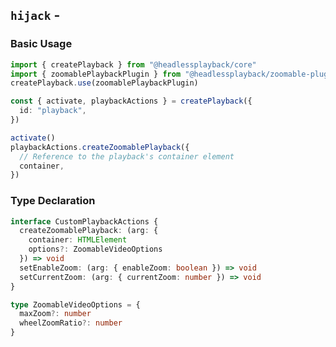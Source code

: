 <script setup>
import BundleSize from '../components/BundleSize.vue'
</script>

## `hijack` - <BundleSize func="zoomablePlaybackPlugin" pkg="@headlessplayback/zoomable-plugin" />

### Basic Usage

```ts
import { createPlayback } from "@headlessplayback/core"
import { zoomablePlaybackPlugin } from "@headlessplayback/zoomable-plugin"
createPlayback.use(zoomablePlaybackPlugin)

const { activate, playbackActions } = createPlayback({
  id: "playback",
})

activate()
playbackActions.createZoomablePlayback({
  // Reference to the playback's container element
  container,
})
```

### Type Declaration

```ts
interface CustomPlaybackActions {
  createZoomablePlayback: (arg: {
    container: HTMLElement
    options?: ZoomableVideoOptions
  }) => void
  setEnableZoom: (arg: { enableZoom: boolean }) => void
  setCurrentZoom: (arg: { currentZoom: number }) => void
}

type ZoomableVideoOptions = {
  maxZoom?: number
  wheelZoomRatio?: number
}
```
